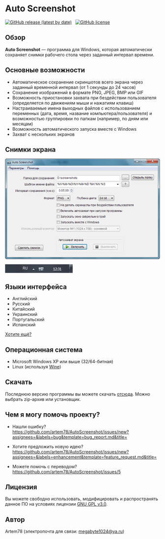 Auto Screenshot
===============

[![GitHub release (latest by date)](https://img.shields.io/github/v/release/artem78/AutoScreenshot?style=plastic)](https://github.com/artem78/AutoScreenshot/releases/latest)&nbsp;&nbsp;&nbsp;[![GitHub license](https://img.shields.io/github/license/artem78/AutoScreenshot?style=plastic)](https://github.com/artem78/AutoScreenshot/blob/master/LICENSE.txt)

## Обзор
**Auto Screenshot** — программа для Windows, которая автоматически сохраняет снимки рабочего стола через заданный интервал времени.

<!-- ToDo: Для чего оно надо? -->

## Основные возможности
* Автоматическое сохранение скриншотов всего экрана через заданный временной интервал (от 1 секунды до 24 часов)
* Сохранение изображений в формате PNG, JPEG, BMP или GIF
* Возможность приостановки захвата при бездействии пользователя (определяется по движениям мыши и нажатиям клавиш) 
* Настраиваемые имена выходных файлов с использованием переменных (дата, время, название компьютера/пользователя) и возможностью группировки по папкам (например, по дням или месяцам)
* Возможность автоматического запуска вместе с Windows
* Захват с нескольких экранов

## Снимки экрана
![Основное окно программы](images/main_window_ru.png "Основное окно программы")

![Значок в трее](images/tray_icon_animation.gif "Значок в трее")

## Языки интерфейса
* Английский
* Русский
* Китайский
* Украинский
* Португальский
* Испанский

[Хотите ещё?](https://github.com/artem78/AutoScreenshot/issues/5)

<!-- ToDo: Написать подробно про шаблоны имён -->

## Операционная система
* Microsoft Windows XP или выше (32/64-битная)
* Linux (используя [Wine](https://www.winehq.org/))

## Скачать
Последнюю версию программы вы можете скачать [отсюда](https://github.com/artem78/AutoScreenshot/releases/latest).  Можно выбрать zip-архив или установщик.

## Чем я могу помочь проекту?
* Нашли ошибку?
https://github.com/artem78/AutoScreenshot/issues/new?assignees=&labels=bug&template=bug_report.md&title=

* Хотите предложить новую идею?
https://github.com/artem78/AutoScreenshot/issues/new?assignees=&labels=enhancement&template=feature_request.md&title=

* Можете помочь с переводом?
https://github.com/artem78/AutoScreenshot/issues/5

## Лицензия
Вы можете свободно использовать, модифицировать и распространять данное ПО на условиях лицензии [GNU GPL v3.0](https://github.com/artem78/AutoScreenshot/blob/master/LICENSE.txt).

## Автор
Artem78 (электропочта для связи: [megabyte1024@ya.ru](mailto:megabyte1024@ya.ru?subject=AutoScreenshot))